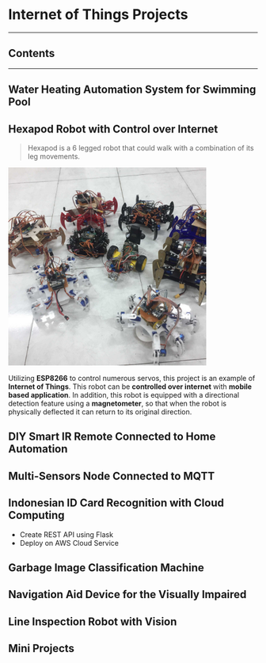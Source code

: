 # Internet of Things Projects

---

## Contents


---
## Water Heating Automation System for Swimming Pool

## Hexapod Robot with Control over Internet

> Hexapod is a 6 legged robot that could walk with a combination of its leg movements.
<img src="/images/hexapod.jpg" alt="Hexapod Robot" width="400">


Utilizing **ESP8266** to control numerous servos, this project is an example of **Internet of Things**.
This robot can be **controlled over internet** with **mobile based application**.
In addition, this robot is equipped with a directional detection feature using a **magnetometer**, 
so that when the robot is physically deflected it can return to its original direction.

## DIY Smart IR Remote Connected to Home Automation

## Multi-Sensors Node Connected to MQTT

## Indonesian ID Card Recognition with Cloud Computing
* Create REST API using Flask
* Deploy on AWS Cloud Service

## Garbage Image Classification Machine

## Navigation Aid Device for the Visually Impaired

## Line Inspection Robot with Vision


## Mini Projects
